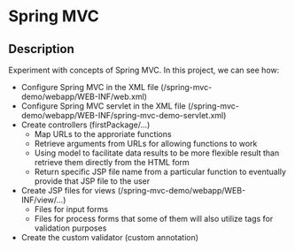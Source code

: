 # Spring MVC

## Description
Experiment with concepts of Spring MVC. In this project, we can see how:
* Configure Spring MVC in the XML file (/spring-mvc-demo/webapp/WEB-INF/web.xml)
* Configure Spring MVC servlet in the XML file (/spring-mvc-demo/webapp/WEB-INF/spring-mvc-demo-servlet.xml)
* Create controllers (firstPackage/...)
  * Map URLs to the approriate functions
  * Retrieve arguments from URLs for allowing functions to work
  * Using model to facilitate data results to be more flexible result than retrieve them directly from the HTML form
  * Return specific JSP file name from a particular function to eventually provide that JSP file to the user
* Create JSP files for views (/spring-mvc-demo/webapp/WEB-INF/view/...)
  * Files for input forms
  * Files for process forms that some of them will also utilize tags for validation purposes
* Create the custom validator (custom annotation)


